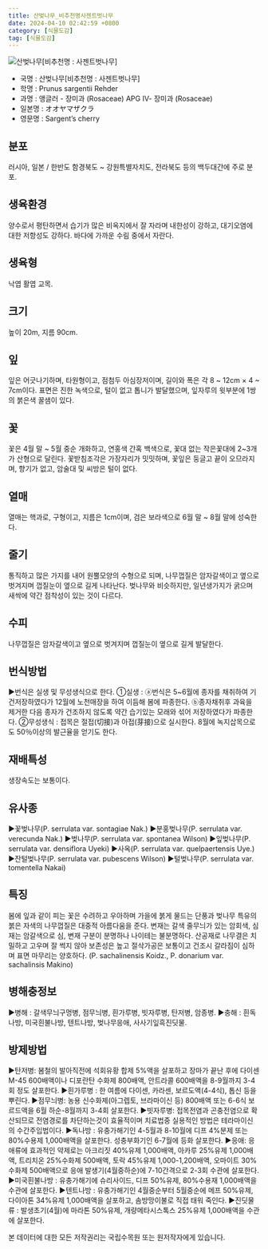 ```yaml
---
title: 산벚나무_비추천명사젠트벗나무
date: 2024-04-10 02:42:59 +0800
category: [식물도감]
tag: [식물도감]
---
```




![산벚나무[비추천명 : 사젠트벗나무]](/fileUpload/plants/basic/Rosaceae/Prunus/12904/1_th2.JPG)
- 국명 : 산벚나무[비추천명 : 사젠트벗나무]
- 학명 : Prunus sargentii Rehder
- 과명 : 앵글러 - 장미과 (Rosaceae) APG Ⅳ- 장미과 (Rosaceae)
- 일본명 : オオヤマザクラ
- 영문명 : Sargent’s cherry


## 분포
러시아, 일본 / 한반도 함경북도 ~ 강원특별자치도, 전라북도 등의 백두대간에 주로 분포.
## 생육환경
양수로서 평탄하면서 습기가 많은 비옥지에서 잘 자라며 내한성이 강하고, 대기오염에 대한 저항성도 강하다. 바다에 가까운 수림 중에서 자란다.
## 생육형
낙엽 활엽 교목.
## 크기
 높이 20m, 지름 90cm.
## 잎
잎은 어긋나기하며, 타원형이고, 점첨두 아심장저이며, 길이와 폭은 각 8 ~ 12cm × 4 ~ 7cm이다.  표면은 진한 녹색으로, 털이 없고 톱니가 발달했으며, 잎자루의 윗부분에 1쌍의 붉은색 꿀샘이 있다.
## 꽃
꽃은 4월 말 ~ 5월 중순 개화하고, 연홍색 간혹 백색으로, 꽃대 없는 작은꽃대에 2~3개가 산형으로 달린다.  꽃받침조각은 가장자리가 밋밋하며, 꽃잎은 둥글고 끝이 오므라지며, 향기가 없고, 암술대 및 씨방은 털이 없다.
## 열매
열매는 핵과로, 구형이고, 지름은 1cm이며, 검은 보라색으로 6월 말 ~ 8월 말에 성숙한다.
## 줄기
통직하고 많은 가지를 내어 원뿔모양의 수형으로 되며, 나무껍질은 암자갈색이고 옆으로 벗겨지며 껍질눈이 옆으로 길게 나타난다. 벚나무와 비슷하지만, 일년생가지가 굵으며 새싹에 약간 점착성이 있는 것이 다르다.
## 수피
나무껍질은 암자갈색이고 옆으로 벗겨지며 껍질눈이 옆으로 길게 발달한다. 
## 번식방법
▶번식은 실생 및 무성생식으로 한다. ①실생 : ⓐ번식은 5~6월에 종자를 채취하여 기건저장하였다가 12월에 노천매장을 하여 이듬해 봄에 파종한다. ⓑ종자채취후 과육을 제거한 다음 종자가 건조하지 않도록 약간 습기있는 모래와 섞어 저장하였다가 파종한다. ②무성생식 : 접목은 절접(切接)과 아접(芽接)으로 실시한다. 8월에 녹지삽목으로도 50％이상의 발근율을 얻기도 한다.
## 재배특성
생장속도는 보통이다.
## 유사종
▶꽃벚나무(P. serrulata var. sontagiae Nak.)▶분홍벚나무(P. serrulata var. verecunda Nak.)▶벚나무(P. serrulata var. spontanea Wilson)▶잎벚나무(P. serrulata var. densiflora Uyeki)▶사옥(P. serrulata var. quelpaertensis Uye.)▶잔털벚나무(P. serrulata var. pubescens Wilson)▶털벚나무(P. serrulata var. tomentella Nakai)
## 특징
봄에 잎과 같이 피는 꽃은 수려하고 우아하며 가을에 붉게 물드는 단풍과 벚나무 특유의 붉은 자색의 나무껍질은 대중적 아름다움을 준다. 변재는 갈색 줄무늬가 있는 암회색, 심재는 암갈색으로 심, 변재 구분이 분명하나 나이테는 불분명하다. 산공재로 나무결은 치밀하고 고우며 잘 썩지 않아 보존성은 높고 절삭가공은 보통이고 건조시 갈라짐이 심하며 표면 마무리는 양호하다.(P. sachalinensis Koidz., P. donarium var. sachalinsis Makino)
## 병해충정보
▶병해 : 갈색무늬구멍병, 점무늬병, 흰가루병, 빗자루병, 탄저병, 암종병.▶충해 : 흰독나방, 미국흰불나방, 텐트나방, 벚나무응애, 사사기잎흑진딧물.
## 방제방법
▶탄저병: 봄철의 발아직전에 석회유황 합제 5%액을 살포하고 장마가 끝난 후에 다이센 M-45 600배액이나 디포란탄 수화제 800배액, 안트라콜 600배액을 8-9월까지 3-4회 정도 살포한다.▶흰가루병 : 한 여름에 다이센, 카라센, 보르도액(4-4식), 톱신 등을 뿌린다.▶점무늬병: 농용 신수화제(아그렙토, 브라마이신 등) 800배액 또는 6-6식 보르드액을 6월 하순-8월까지 3-4회 살포한다.▶빗자루병: 접목전염과 곤충전염으로 확산되므로 전염경로를 차단하는것이 효율적이며 치료법중 실용적인 방법은 테라마이신의 수간주입법이다.▶독나방 : 유충가해기인 4-5월과 8-10월에 디프 4%분제 또는 80%수용제 1,000배액을 살포한다. 성충부화기인 6-7월에 등화 살포한다.▶응애: 응애류에 효과적인 약제로는 아크리짓 40%유제 1,000배액, 아카루 25%유제 1,000배액, 트리치온 25%수화제 500배액, 토락 45%유제 1,000-1,200배액, 오마이트 30%수화제 500배액으로 응애 발생기(4월중하순)에 7-10간격으로 2-3회 수관에 살포한다.▶미국흰불나방 : 유충가해기에 슈리사이드, 디프 50%유제, 80%수용재 1,000배액을 수관에 살포한다. ▶텐트나방 : 유충가해기인 4월중순부터 5월중순에 메프 50%유제, 다이아톤 34%유제 1,000배액을 살포하고, 솜방망이불로 직접 태워 죽인다.▶진딧물류 : 발생초기(4월)에 마라톤 50%유제, 개량메타시스톡스 25%유제 1,000배액을 수관에 살포한다.






본 데이터에 대한 모든 저작권리는 국립수목원 또는 원저작자에게 있습니다.
